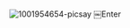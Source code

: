 ![1001954654-picsay](https://github.com/user-attachments/assets/88c32a03-804f-424d-87b8-ac4306490444)
￼Enter
